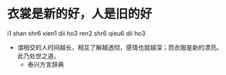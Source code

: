 # 衣裳是新的好，人是旧的好
i1 shan shr6 xien1 dii ho3 ren2 shr6 qieu6 dii ho3
+ 谓相交的人时间越长，相互了解越透彻，感情也就越深；而衣服是新的漂亮。此乃处世之道。
  * 泰兴方言辞典
